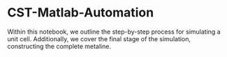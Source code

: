 # CST-Matlab-Automation
Within this notebook, we outline the step-by-step process for simulating a unit cell. Additionally, we cover the final stage of the simulation, constructing the complete metaline.
